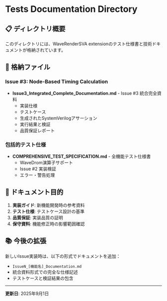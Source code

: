 # Tests Documentation Directory

## 📋 ディレクトリ概要

このディレクトリには、WaveRenderSVA extensionのテスト仕様書と技術ドキュメントが格納されています。

## 📄 格納ファイル

### Issue #3: Node-Based Timing Calculation
- **Issue3_Integrated_Complete_Documentation.md** - Issue #3 統合完全資料
  - 実装仕様
  - テストケース
  - 生成されたSystemVerilogアサーション
  - 実行結果と検証
  - 品質保証レポート

### 包括的テスト仕様
- **COMPREHENSIVE_TEST_SPECIFICATION.md** - 全機能テスト仕様書
  - WaveDrom演算子サポート
  - Issue #2 実装検証
  - エラー・警告処理

## 🎯 ドキュメント目的

1. **実装ガイド**: 新機能開発時の参考資料
2. **テスト仕様**: テストケース設計の基準
3. **品質保証**: 実装品質の証明
4. **保守資料**: 機能修正時の影響範囲確認

## 📚 今後の拡張

新しいIssue実装時は、以下の形式でドキュメントを追加：
- `IssueN_[機能名]_Documentation.md`
- 統合資料形式での完全な仕様記述
- テストケースと検証結果の包含

---

**更新日**: 2025年9月1日
